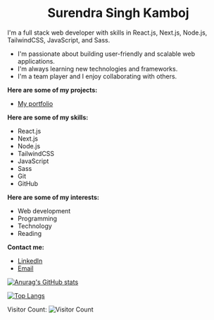 <center>
  
# Surendra Singh Kamboj
</center>
I'm a full stack web developer with skills in React.js, Next.js, Node.js, TailwindCSS, JavaScript, and Sass.

* I'm passionate about building user-friendly and scalable web applications.
* I'm always learning new technologies and frameworks.
* I'm a team player and I enjoy collaborating with others.

**Here are some of my projects:**

* [My portfolio](https://surendra.cloud/)

  
**Here are some of my skills:**

* React.js
* Next.js
* Node.js
* TailwindCSS
* JavaScript
* Sass
* Git
* GitHub

**Here are some of my interests:**

* Web development
* Programming
* Technology
* Reading

**Contact me:**

* [LinkedIn](https://www.linkedin.com/in/surendrasinghkamboj/)
* [Email](mailto:surendra.singh.kamboj@hotmail.com)


[![Anurag's GitHub stats](https://github-readme-stats.vercel.app/api?username=surendraSinghKamboj)](https://github.com/surendraSinghKamboj/github-readme-stats)


[![Top Langs](https://github-readme-stats.vercel.app/api/top-langs/?username=anuraghazra&layout=donut-vertical)](https://github.com/anuraghazra/github-readme-stats)


Visitor Count: ![Visitor Count](https://profile-counter.glitch.me/surendraSinghKamboj/count.svg)
